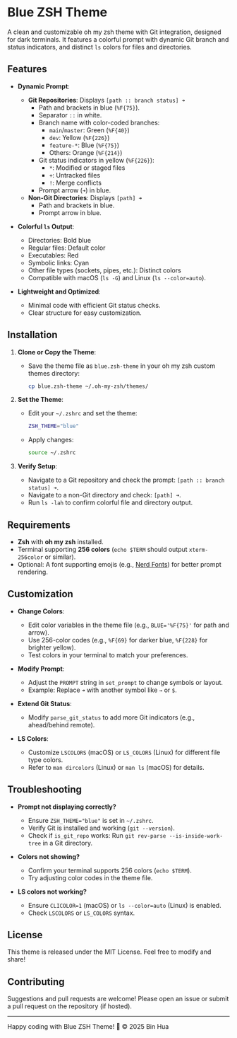 # Blue ZSH Theme

A clean and customizable oh my zsh theme with Git integration, designed for dark terminals. It features a colorful prompt with dynamic Git branch and status indicators, and distinct `ls` colors for files and directories.

## Features

- **Dynamic Prompt**:
  - **Git Repositories**: Displays `[path :: branch status] ➜`
    - Path and brackets in blue (`%F{75}`).
    - Separator `::` in white.
    - Branch name with color-coded branches:
      - `main`/`master`: Green (`%F{40}`)
      - `dev`: Yellow (`%F{226}`)
      - `feature-*`: Blue (`%F{75}`)
      - Others: Orange (`%F{214}`)
    - Git status indicators in yellow (`%F{226}`):
      - `*`: Modified or staged files
      - `+`: Untracked files
      - `!`: Merge conflicts
    - Prompt arrow (`➜`) in blue.
  - **Non-Git Directories**: Displays `[path] ➜`
    - Path and brackets in blue.
    - Prompt arrow in blue.

- **Colorful `ls` Output**:
  - Directories: Bold blue
  - Regular files: Default color
  - Executables: Red
  - Symbolic links: Cyan
  - Other file types (sockets, pipes, etc.): Distinct colors
  - Compatible with macOS (`ls -G`) and Linux (`ls --color=auto`).

- **Lightweight and Optimized**:
  - Minimal code with efficient Git status checks.
  - Clear structure for easy customization.

## Installation

1. **Clone or Copy the Theme**:
   - Save the theme file as `blue.zsh-theme` in your oh my zsh custom themes directory:
     ```bash
     cp blue.zsh-theme ~/.oh-my-zsh/themes/
     ```

2. **Set the Theme**:
   - Edit your `~/.zshrc` and set the theme:
     ```bash
     ZSH_THEME="blue"
     ```
   - Apply changes:
     ```bash
     source ~/.zshrc
     ```

3. **Verify Setup**:
   - Navigate to a Git repository and check the prompt: `[path :: branch status] ➜`.
   - Navigate to a non-Git directory and check: `[path] ➜`.
   - Run `ls -lah` to confirm colorful file and directory output.

## Requirements

- **Zsh** with **oh my zsh** installed.
- Terminal supporting **256 colors** (`echo $TERM` should output `xterm-256color` or similar).
- Optional: A font supporting emojis (e.g., [Nerd Fonts](https://www.nerdfonts.com/)) for better prompt rendering.

## Customization

- **Change Colors**:
  - Edit color variables in the theme file (e.g., `BLUE='%F{75}'` for path and arrow).
  - Use 256-color codes (e.g., `%F{69}` for darker blue, `%F{228}` for brighter yellow).
  - Test colors in your terminal to match your preferences.

- **Modify Prompt**:
  - Adjust the `PROMPT` string in `set_prompt` to change symbols or layout.
  - Example: Replace `➜` with another symbol like `→` or `$`.

- **Extend Git Status**:
  - Modify `parse_git_status` to add more Git indicators (e.g., ahead/behind remote).

- **LS Colors**:
  - Customize `LSCOLORS` (macOS) or `LS_COLORS` (Linux) for different file type colors.
  - Refer to `man dircolors` (Linux) or `man ls` (macOS) for details.

## Troubleshooting

- **Prompt not displaying correctly?**
  - Ensure `ZSH_THEME="blue"` is set in `~/.zshrc`.
  - Verify Git is installed and working (`git --version`).
  - Check if `is_git_repo` works: Run `git rev-parse --is-inside-work-tree` in a Git directory.

- **Colors not showing?**
  - Confirm your terminal supports 256 colors (`echo $TERM`).
  - Try adjusting color codes in the theme file.

- **LS colors not working?**
  - Ensure `CLICOLOR=1` (macOS) or `ls --color=auto` (Linux) is enabled.
  - Check `LSCOLORS` or `LS_COLORS` syntax.

## License

This theme is released under the MIT License. Feel free to modify and share!

## Contributing

Suggestions and pull requests are welcome! Please open an issue or submit a pull request on the repository (if hosted).

---

Happy coding with Blue ZSH Theme! 🚀  © 2025 Bin Hua
